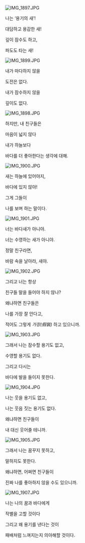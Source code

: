 
![IMG_1897.JPG](../images/swim_bird/IMG_1897.JPG)

나는 ‘용기의 새’!

대담하고 용감한 새!

깊이 잠수도 하고,

파도도 타는 새!

![IMG_1899.JPG](../images/swim_bird/IMG_1899.JPG)

내가 마다하지 않을

도전은 없다.

내가 잠수하지 않을

깊이도 없다.

![IMG_1898.JPG](../images/swim_bird/IMG_1898.JPG)

하지만, 내 친구들은

마음이 넓지 않다

내가 하늘보다

바다를 더 좋아한다는 생각에 대해.

![IMG_1900.JPG](../images/swim_bird/IMG_1900.JPG)

새는 하늘에 있어야지,

바다에 있지 않아!

그게 그들이

나를 보며 하는 말이다.

![IMG_1901.JPG](../images/swim_bird/IMG_1901.JPG)

너는 바다새가 아니야.

너는 수영하는 새가 아니야.

정말 친구라면,

바람 속을 날아라, 새야.

![IMG_1902.JPG](../images/swim_bird/IMG_1902.JPG)

그리고 너는 항상

친구들 말을 들어야 하지 않나?

왜냐하면 친구들은

나를 가장 잘 안다고,

적어도 그렇게 _가장(假裝)_ 하고 있으니까.

![IMG_1903.JPG](../images/swim_bird/IMG_1903.JPG)

그래서 나는 잠수할 용기도 없고,

수영할 용기도 없다.

그리고 다시는

바다에 발을 들이지 못한다.

![IMG_1904.JPG](../images/swim_bird/IMG_1904.JPG)

나는 웃을 용기도 없고,

나는 웃음 짓는 용기도 없다.

왜냐하면 친구들이

내 대신 웃어줄 테니까.

![IMG_1905.JPG](../images/swim_bird/IMG_1905.JPG)

그래서 나는 꿈꾸지 못하고,

말하지도 못한다.

왜냐하면, 어쩌면 친구들이

진짜 나를 좋아하지 않을 수도 있으니까.

![IMG_1907.JPG](../images/swim_bird/IMG_1907.JPG)

나는 나의 꿈과 바다에게

작별을 고할 것이다

그리고 왜 용기를 낸다는 것이

패배처럼 느껴지는지 의아해할 것이다.
